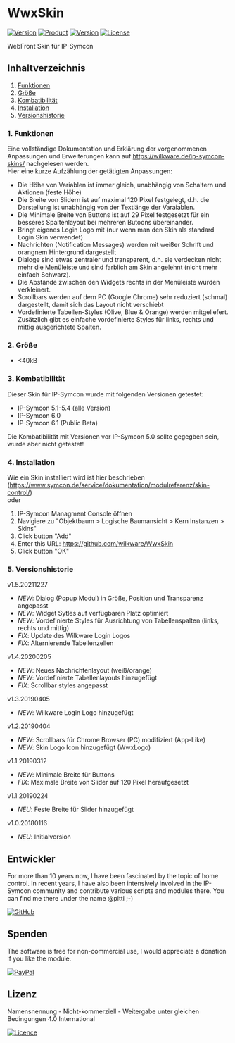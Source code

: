 # WwxSkin

[![Version](https://img.shields.io/badge/Symcon-Webfront--Skin-red.svg)](https://www.symcon.de/service/dokumentation/entwicklerbereich/sdk-tools/sdk-skins/)
[![Product](https://img.shields.io/badge/Symcon%20Version-6.0-blue.svg)](https://www.symcon.de/produkt/)
[![Version](https://img.shields.io/badge/Skin%20Version-1.5.20211227-orange.svg)](https://github.com/Wilkware/WwxSkin)
[![License](https://img.shields.io/badge/License-CC%20BY--NC--SA%204.0-green.svg)](https://creativecommons.org/licenses/by-nc-sa/4.0/)

WebFront Skin für IP-Symcon

## Inhaltverzeichnis

1. [Funktionen](#1-funktionen)
2. [Größe](#2-größe)
3. [Kombatibilität](#3-kombatibilität)
4. [Installation](#4-installation)
5. [Versionshistorie](#5-versionshistorie)

### 1. Funktionen

Eine vollständige Dokumentstion und Erklärung der vorgenommenen Anpassungen und Erweiterungen kann auf <https://wilkware.de/ip-symcon-skins/> nachgelesen werden.  
Hier eine kurze Aufzählung der getätigten Anpassungen:

* Die Höhe von Variablen ist immer gleich, unabhängig von Schaltern und Aktionen (feste Höhe)
* Die Breite von Slidern ist auf maximal 120 Pixel festgelegt, d.h. die Darstellung ist unabhängig von der Textlänge der Varaiablen.
* Die Minimale Breite von Buttons ist auf 29 Pixel festgesetzt für ein besseres Spaltenlayout bei mehreren Butoons übereinander.
* Bringt eigenes Login Logo mit (nur wenn man den Skin als standard Login Skin verwendet)
* Nachrichten (Notification Messages) werden mit weißer Schrift und orangnem Hintergrund dargestellt
* Dialoge sind etwas zentraler und transparent, d.h. sie verdecken nicht mehr die Menüleiste und sind farblich am Skin angelehnt (nicht mehr einfach Schwarz).
* Die Abstände zwischen den Widgets rechts in der Menüleiste wurden verkleinert.
* Scrollbars werden auf dem PC (Google Chrome) sehr reduziert (schmal) dargestellt, damit sich das Layout nicht verschiebt
* Vordefinierte Tabellen-Styles (Olive, Blue & Orange) werden mitgeliefert. Zusätzlich gibt es einfache vordefinierte Styles für links, rechts und mittig ausgerichtete Spalten.

### 2. Größe

* <40kB

### 3. Kombatibilität

Dieser Skin für IP-Symcon wurde mit folgenden Versionen getestet:

* IP-Symcon 5.1-5.4 (alle Version)
* IP-Symcon 6.0
* IP-Symcon 6.1 (Public Beta)

Die Kombatibilität mit Versionen vor IP-Symcon 5.0 sollte gegegben sein, wurde aber nicht getestet!

### 4. Installation

Wie ein Skin installiert wird ist hier beschrieben (<https://www.symcon.de/service/dokumentation/modulreferenz/skin-control/>)  
oder

1. IP-Symcon Managment Console öffnen
2. Navigiere zu "Objektbaum > Logische Baumansicht > Kern Instanzen > Skins"
3. Click button "Add"
4. Enter this URL: <https://github.com/wilkware/WwxSkin>
5. Click button "OK"

### 5. Versionshistorie

v1.5.20211227

* _NEW_: Dialog (Popup Modul) in Größe, Position und Transparenz angepasst
* _NEW_: Widget Sytles auf verfügbaren Platz optimiert
* _NEW_: Vordefinierte Styles für Ausrichtung von Tabellenspalten (links, rechts und mittig)
* _FIX_: Update des Wilkware Login Logos
* _FIX_: Alternierende Tabellenzellen

v1.4.20200205

* _NEW_: Neues Nachrichtenlayout (weiß/orange)
* _NEW_: Vordefinierte Tabellenlayouts hinzugefügt
* _FIX_: Scrollbar styles angepasst

v1.3.20190405

* _NEW_: Wilkware Login Logo hinzugefügt

v1.2.20190404

* _NEW_: Scrollbars für Chrome Browser (PC) modifiziert (App-Like)
* _NEW_: Skin Logo Icon hinzugefügt (WwxLogo)

v1.1.20190312

* _NEW_: Minimale Breite für Buttons
* _FIX_: Maximale Breite von Slider auf 120 Pixel heraufgesetzt

v1.1.20190224

* _NEU_: Feste Breite für Slider hinzugefügt

v1.0.20180116

* _NEU_: Initialversion

## Entwickler

For more than 10 years now, I have been fascinated by the topic of home control. In recent years, I have also been intensively involved in the IP-Symcon community and contribute various scripts and modules there. You can find me there under the name @pitti ;-)

[![GitHub](https://img.shields.io/badge/GitHub-@wilkware-181717.svg?style=for-the-badge&logo=github)](https://wilkware.github.io/)

## Spenden

The software is free for non-commercial use, I would appreciate a donation if you like the module.

[![PayPal](https://img.shields.io/badge/PayPal-spenden-00457C.svg?style=for-the-badge&logo=paypal)](https://www.paypal.com/cgi-bin/webscr?cmd=_s-xclick&hosted_button_id=8816166)

## Lizenz

Namensnennung - Nicht-kommerziell - Weitergabe unter gleichen Bedingungen 4.0 International

[![Licence](https://img.shields.io/badge/License-CC_BY--NC--SA_4.0-EF9421.svg?style=for-the-badge&logo=creativecommons)](https://creativecommons.org/licenses/by-nc-sa/4.0/)
